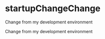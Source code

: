 # startupChangeChange
Change from my development environment

Change from my development environment
